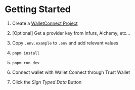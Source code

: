 # Getting Started

1. Create a [WalletConnect Project](https://walletconnect.com/)

2. [Optional] Get a provider key from Infurs, Alchemy, etc...

3. Copy `.env.example` to `.env` and add relevant values

4. `pnpm install`

5. `pnpm run dev`

6. Connect wallet with Wallet Connect through Trust Wallet

7. Click the _Sign Typed Data_ Button
